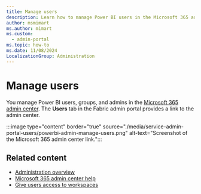 ```yaml
---
title: Manage users
description: Learn how to manage Power BI users in the Microsoft 365 admin center by accessing the Users tab in the Fabric Admin portal.
author: msmimart
ms.author: mimart
ms.custom:
  - admin-portal
ms.topic: how-to
ms.date: 11/08/2024
LocalizationGroup: Administration
---
```


# Manage users

You manage Power BI users, groups, and admins in the [Microsoft 365 admin center](https://admin.microsoft.com/). The **Users** tab in the Fabric admin portal provides a link to the admin center.

:::image type="content" border="true" source="./media/service-admin-portal-users/powerbi-admin-manage-users.png" alt-text="Screenshot of the Microsoft 365 admin center link.":::

## Related content

* [Administration overview](admin-overview.md)
* [Microsoft 365 admin center help](/microsoft-365/admin/)
* [Give users access to workspaces](../fundamentals/give-access-workspaces.md)
